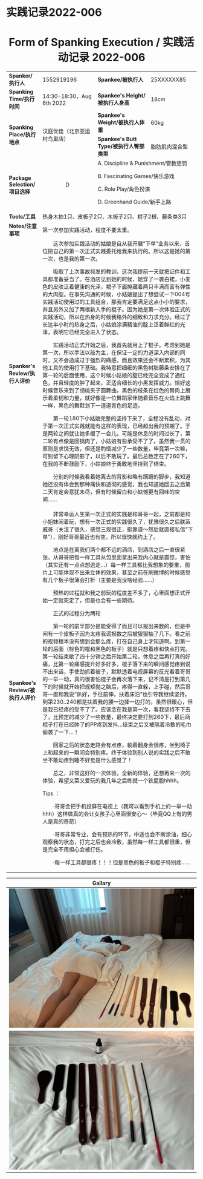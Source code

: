 # 实践记录2022-006

# <center>Form of Spanking Execution / 实践活动记录 2022-006</center>
<table>
    <tr>
        <td><b>Spanker/执行人</b></td>
        <td>1552919196</td>
        <td><b>Spankee/被执行人</b></td>
        <td>25XXXXXX85</td>
    </tr>
    <tr>
        <td><b>Spanking Time/执行时间</b></td>
        <td>14:30-18:30，Aug 6th 2022</td>
        <td><b>Spankee's Height/被执行人身高</b></td>
        <td>18cm</td>
    </tr>
    <tr>
        <td rowspan=2><b>Spanking Place/执行地点</b></td>
        <td rowspan=2>汉庭优佳（北京亚运村鸟巢店）</td>
        <td><b>Spankee's Weight/被执行人体重</b></td>
        <td>60kg</td>
    </tr> 
    <tr>
        <td><b>Spankee's Butt Type/被执行人臀部类型</b></td>
        <td>脂肪肌肉混合型</td>
    </tr>
    <tr>
        <td><b>Package Selection/项目选择</b></td>
        <td style="text-align: center;">D</td>
        <td colspan =2>
        A. Discipline & Punishment/管教惩罚

B. Fascinating Games/快乐游戏

C. Role Play/角色扮演

D. Greenhand Guide/新手上路
        </td>
    </tr>
    <tr>
        <td><b>Tools/工具</b></td>
        <td colspan=3>热身木拍1只、皮板子2只、木板子2只、棍子2根、藤条类3只</td>
    </tr>
    <tr>
        <td><b>Notes/注意事项</b></td>
        <td colspan=3>第一次参加实践活动，程度不要太重。</td>
    </tr>
    <tr>
        <td><b>Spanker's Review/执行人评价</b></td>
        <td colspan=3>&emsp;&emsp;这次参加实践活动的姑娘是自从我开展“下单”业务以来，首位把自己的第一次正式实践委托给我来执行的。所以这是她的第一次，也是我的第一次。

&emsp;&emsp;吸取了上次事故频发的教训，这次我提前一天就把证件和工具都准备妥当了。在酒店见到她的时候，她穿了一袭白裙，小麦色的皮肤泛着健康的光泽，裙子下面掩藏着两只丰满而富有弹性的大肉腚。在事先沟通的时候，小姑娘提出了想尝试一下004号实践活动使用过的工具组合，那我肯定要满足这点小小的要求，并且另外又加了两根新入手的棍子。因为她是第一次体验正式的实践活动，所以在热身的时候我格外的细致和力求充分。经过了长达半小时的热身之后，小姑娘涂满精油的腚上泛着鲜红的光泽，表明它已经完全进入了状态。

&emsp;&emsp;实践活动正式开始之后，我首先就用上了棍子。考虑到她是第一次，所以手法以敲为主，在保证一定的力道深入内部的同时，又不会造成过于强烈的痛感，而且效果还会不断累积，为其他工具的使用打下基础。我特意把细细的黑色树脂藤条安排在了第一轮的后面使用，这个时候小姑娘的腚已经完全变成了通红色，并且轻度的肿了起来，正适合细长的小黑发挥威力。恰好这时候音乐来到了胡桃夹子圆舞曲。黑色的枝条在红色的臀肉上展示着柔韧和力量，就好像是一位舞蹈家伴随着音乐在火焰上跳舞一样，黑色的舞鞋划下一道道青色的足迹。

&emsp;&emsp;第一轮180下小姑娘完整的坚持下来了，全程没有乱动，对于第一次正式实践就能有这样的表现，已经超出我的预期了。于是两轮之间就让她多缓了一会儿。可能是休息的时间过长了，第二轮有点像是回锅肉了，小姑娘有些承受不了了。虽然我一贯的原则是求饶无效，但还是酌情减少了一些数量，毕竟第一次嘛，可别留下心理阴影了，以后不敢玩了。最后总数定在了260下，在我的不断鼓励下，小姑娘终于勇敢地坚持到了结束。

&emsp;&emsp;分别的时候我看着她离去的背影和略有蹒跚的脚步，我知道她还没有体会到那种痛快和透彻的感觉，我也知道她回去之后第二天肯定会意犹未尽，但有时候留白和小缺憾更有回味的空间……</td>
    </tr>
    <tr>
        <td><b>Spankee's Review/被执行人评价 </b></td>
        <td colspan=3>&emsp;&emsp;非常幸运人生第一次正式的实践是和哥哥一起，之前都是和小姐妹闹着玩，想有一次正式的实践很久了，犹豫很久之后联系威哥（关注了很久，感觉三观很正，挺靠谱～然后就直接私信“下单”），刚好哥哥最近也有空，所以很快就约上了。

&emsp;&emsp;地点是在离我们两个都不远的酒店，到酒店之后一直很紧张，从哥哥把每一样工具从包里面拿出来我内心就是震惊，害怕（其实还有一点点想逃走…）每一样工具都比我想象的要重，图片上可能体现不出来立体的效果，甚至之前在刷微博的时候感觉有几个板子很薄会打折（主要是我没啥经验……）

&emsp;&emsp;预热的过程就和我之前玩的程度差不多了，心里面想正式开始一定就死定了，但是也会有一些期待。

&emsp;&emsp;正式的过程分为两轮

&emsp;&emsp;第一轮的前半部分是能受得了而且可以报出来数的，但是中间有一个皮板子因为太疼我谎报数之后被狠狠抽了几下。看之前的视频根本没有想到会那么疼，打在自己身上才知道啊。到第一轮的后面（棕色的棍和黑色的板子）就是只想着疼和快点打完。第一轮结束歇了四十分钟之后开始第二轮。休息之后再打真的好痛，比第一轮痛感提升好多好多，棍子落下来的瞬间感觉疼到说不出来话，手使劲抓着被子，默默透着电视屏幕的反光看着哥哥的一举一动，真的很害怕棍子会再次落下来，记不清是打到第几下的时候就开始把规矩抛之脑后，疼得一直躲，上手碰，然后哥哥一直和我说“趴好，手往前伸，扶着床沿”也引导我继续坚持，到第230..240都是扶着我的腰一边揉一边打的，虽然很暖心，但是我已经疼的受不了了。应该念在我是第一次，看我坚持不下去了，比预定的减少了一些数量，最终决定要打到260下，最后两棍子打在已经肿了的PP疼到发抖…结束之后又被隔着冷敷的毛巾偷袭了一下…！

&emsp;&emsp;回家之后的状态走路会有点疼，躺着翻身会很疼，坐到椅子上和起来的一瞬间会特别疼。终于体验到别人说的实践之后不敢坐不敢动疼到睡不好觉是什么感觉了！

&emsp;&emsp;总之，非常这好的一次体验，全新的体验，还想再来一次的体验，希望又菜又爱玩的我几年之后练就一个铁屁股hhhh。

Tips ：

&emsp;&emsp;·哥哥会把手机投屏在电视上（我可以看到手机上的一举一动hhh）这样做真的会让女孩子心里面很安心～（毕竟QQ上有的男人是真的奇葩）

&emsp;&emsp;·哥哥非常专业，会有预热的环节，中途也会不断涂油，细心观察我的状态，打完之后也会冷敷，虽然每一样工具都很重，但是完全不用担心会被打伤。

&emsp;&emsp;·每一样工具都很疼！！！但是黑色的板子和棍子特别疼……</td>
    </tr>
</table>

|**Gallary**|
|---|
|![冷敷图](/images/2022-006.jpg "冷敷")
![工具图](/images/tools-2022-006.jpg "工具")|
